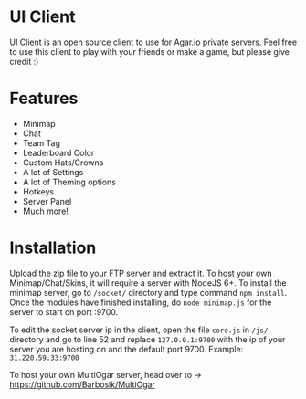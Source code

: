 # UI Client
UI Client is an open source client to use for Agar.io private servers. Feel free to use this client to play with your friends or make a game, but please give credit :)

# Features
  - Minimap
  - Chat
  - Team Tag
  - Leaderboard Color
  - Custom Hats/Crowns
  - A lot of Settings
  - A lot of Theming options
  - Hotkeys
  - Server Panel
  - Much more!
  
# Installation
Upload the zip file to your FTP server and extract it. To host your own Minimap/Chat/Skins, it will require a server with NodeJS 6+. To install the minimap server, go to ``/socket/`` directory and type command ``npm install``. Once the modules have finished installing, do ``node minimap.js`` for the server to start on port :9700.

To edit the socket server ip in the client, open the file ``core.js`` in ``/js/`` directory and go to line 52 and replace ``127.0.0.1:9700`` with the ip of your server you are hosting on and the default port 9700. Example: ``31.220.59.33:9700``

To host your own MultiOgar server, head over to -> https://github.com/Barbosik/MultiOgar
